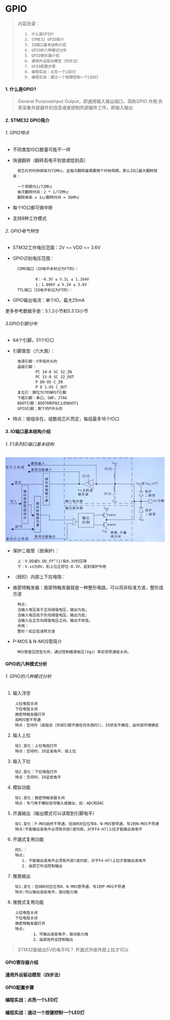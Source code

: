 <!--
 * @Date: 2024-06-06
 * @LastEditors: GoKo-Son626
 * @LastEditTime: 2024-06-06
 * @FilePath: \STM32_Study\基础篇\GPIO.md
 * @Description: 
-->
# GPIO
> 内容目录：
> 
>        1. 什么是GPIO?
>        2. STME32 GPIO简介
>        3. IO端口基本结构介绍
>        4. GPIO的八种模式分析
>        5. GPIO寄存器介绍
>        6. 通用外设驱动模型（四步法）
>        7. GPIO配置步骤
>        8. 编程实战：点亮一个LED灯
>        9. 编程实战：通过一个按键控制一个LED灯

#### 1. 什么是GPIO?

> General Purposelnput Output，即通用输入输出端口，简称GPIO
> 作用:负责采集外部器件的信息或者控制外部器件工作，即输入输出

#### 2. STME32 GPIO简介

###### 1. GPIO特点 
- 不同类型IO口数量可能不一样
- 快速翻转（翻转高电平到低或低到高）
  
        若芯片的时钟频率为72Mhz，且每次翻转最需要两个时钟周期，那么IO口最大翻转频率：

        一个周期为1/72Mhz
        单次翻转时间：2 * 1/72Mhz
        翻转频率 = 1s/翻转时间 = 36Mhz
- 每个IO口都可做中断
- 支持8种工作模式
###### 2. GPIO电气特性
- STM32工作电压范围：2V <= VDD <= 3.6V
- GPIO识别电压范围：
  
        COMS端口（IO电平未标记为FT的）：
                
                0：-0.3V ≤ V.IL ≤ 1.164V
                1：1.866V ≤ V.IH ≤ 3.6V
        TTL端口（IO电平标记为FT的）：
- GPIO输出电流：单个IO，最大25mA

更多参考数据手册：5.1.2小节和5.3.13小节
###### 3.GPIO引脚分布
- 64个引脚，51个IO口
- 引脚类型（六大类）：
  
        电源引脚：V字母开头的
        晶振引脚：
                PC 14-0 SC 32_IN
                PC 15-0 SC 32_OUT
                P DO-OS C_IN
                P D 1-OS C_OUT
        复位引：脚位为7的NRST引脚
        下载引脚：串口，SWF，JTAG
        BOOT引脚：BOOT0和PB2上的BOOT1
        GPIO引脚：剩下的P开头的
- 特点：按组存在，组数视芯片而定，每组最多16个IO口
#### 3. IO端口基本结构介绍

###### 1. F1系列IO端口基本结构

![F1系列IO端口基本结构](Pictures/F1系列IO端口基本结构.png)
- 保护二极管（弱保护）：
  
        上：V.DD或V.DD_FF^(1)有0.3V的压降
        下：V.ss为0V，到上位正好位-0.3V，起到保护作用
- （弱的）内部上下拉电阻：
- 施密特触发器：施密特触发器就是一种整形电路，可以将非标准方波，整形成方波

        特点:
        当输入电压高于正向阈值电压，输出为高;
        当输入电压低于负向阈值电压，输出为低;
        当输入在正负向阈值电压之间，输出不改变。
        作用：
        整形！如正弦波转方波
- P-MOS & N-MOS管简介

        MOS管是压控型元件，通过控制栅源电压(Vgs）来实现导通或关闭。

#### GPIO的八种模式分析

###### 1. GPIO的八种模式分析

1. 输入浮空

        上拉电阻关闭
        下拉电阻关闭
        施密特触发器打开
        双MOS管不导通
        特点：空闲时（高阻态（外部引脚不接任何东西时）），IO状态不确定，由外部环境确定
2. 输入上拉

        较1.变化：上拉电阻打开
        特点：空闲时，IO呈高电平，弱上拉

3. 输入下拉

        较2.变化：下拉电阻打开
        特点：空闲时，IO呈低电平

4. 模拟功能

        较1.变化：施密特触发器关闭
        特点：专门用于模拟信号输入或输出，如：ADC和DAC

5. 开漏输出（输出模式可以读取到引脚电平）

        较1.变化：P-MOS始终不导通，往ODR对应位写0，N-MOS管导通，写1则N-MOS不导通
        特点:不能输出高电平必须有外部(或内部，对于F4-H7)上拉才能输出高电平

6. 开漏式复用功能

        同5.：
        特点:
           1. 不能输出高电平必须有外部(或内部，对于F4-H7)上拉才能输出高电平
           2. 由其它外设控制输出

7. 推挽输出

        较1.变化：往ODR对应位写0，N-MOS管导通，写1则P-MOS不导通
        特点:可以输出高低电平，驱动能力强

8. 推挽式复用功能

        上拉电阻关闭
        下拉电阻关闭
        施密特触发器打开
        特点:
                1、可输出高低电平，驱动能力强
                2、由其他外设控制输出
> STM32能输出5V的电平吗？
>       开漏式外接外部上拉才可以
#### GPIO寄存器介绍



#### 通用外设驱动模型（四步法）



#### GPIO配置步骤



#### 编程实战：点亮一个LED灯



#### 编程实战：通过一个按键控制一个LED灯
